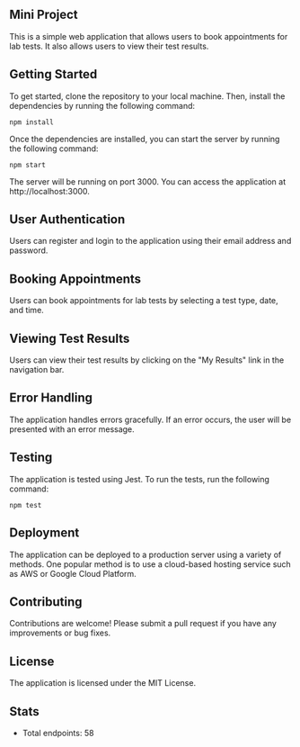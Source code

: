## Mini Project

This is a simple web application that allows users to book appointments for lab tests. It also allows users to view their test results.

## Getting Started

To get started, clone the repository to your local machine. Then, install the dependencies by running the following command:

```
npm install
```

Once the dependencies are installed, you can start the server by running the following command:

```
npm start
```

The server will be running on port 3000. You can access the application at http://localhost:3000.

## User Authentication

Users can register and login to the application using their email address and password.

## Booking Appointments

Users can book appointments for lab tests by selecting a test type, date, and time.

## Viewing Test Results

Users can view their test results by clicking on the "My Results" link in the navigation bar.

## Error Handling

The application handles errors gracefully. If an error occurs, the user will be presented with an error message.

## Testing

The application is tested using Jest. To run the tests, run the following command:

```
npm test
```

## Deployment

The application can be deployed to a production server using a variety of methods. One popular method is to use a cloud-based hosting service such as AWS or Google Cloud Platform.

## Contributing

Contributions are welcome! Please submit a pull request if you have any improvements or bug fixes.

## License

The application is licensed under the MIT License.

## Stats

- Total endpoints: 58